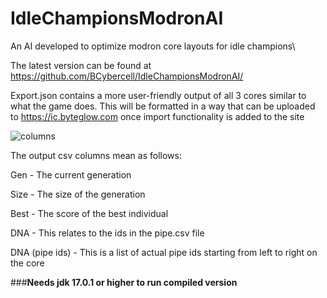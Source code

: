 # IdleChampionsModronAI
An AI developed to optimize modron core layouts for idle champions\

The latest version can be found at https://github.com/BCybercell/IdleChampionsModronAI/

Export.json contains a more user-friendly output of all 3 cores similar to what the game does. This will be formatted in a way that can be uploaded to https://ic.byteglow.com once import functionality is added to the site

![columns](https://user-images.githubusercontent.com/44996531/143289204-073a64ce-63e5-448a-9bac-42f382f568f5.png)

The output csv columns mean as follows:

Gen - The current generation

Size - The size of the generation

Best - The score of the best individual

DNA - This relates to the ids in the pipe.csv file

DNA (pipe ids) - This is a list of actual pipe ids starting from left to right on the core

###**Needs jdk 17.0.1 or higher to run compiled version**


